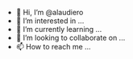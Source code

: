 - 👋 Hi, I’m @alaudiero
- 👀 I’m interested in ...
- 🌱 I’m currently learning ...
- 💞️ I’m looking to collaborate on ...
- 📫 How to reach me ...

<!---
alaudiero/alaudiero is a ✨ special ✨ repository because its `README.md` (this file) appears on your GitHub profile.
You can click the Preview link to take a look at your changes.
--->
